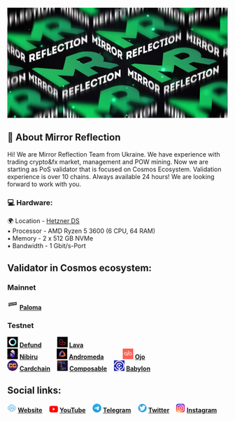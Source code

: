 ![banner](https://raw.githubusercontent.com/MirrorReflectionTeam/MirrorReflectionTeam/main/MR_banner.jpg)
## 🚀 About Mirror Reflection

Hi! We are Mirror Reflection Team from Ukraine. We have experience with trading crypto&fx market, management and POW mining. Now we are starting as PoS validator that is focused on Cosmos Ecosystem. Validation experience is over 10 chains. Always available 24 hours!
We are looking forward to work with you.

### :computer: Hardware:
:earth_africa: Location - [Hetzner DS](https://www.hetzner.com/dedicated-rootserver/ax41-nvme)  
:black_small_square: Processor - AMD Ryzen 5 3600 (6 CPU, 64 RAM)  
:black_small_square: Memory - 2 x 512 GB NVMe  
:black_small_square: Bandwidth - 1 Gbit/s-Port

## Validator in Cosmos ecosystem:

### Mainnet
<img src="https://raw.githubusercontent.com/MirrorReflectionTeam/cosmos_testnet_manuals/main/project_files/paloma.jpg" alt="Defund" width="24" height="24"> **[Paloma](https://paloma.explorers.guru/validator/palomavaloper13cfxrvldlpxdhn8mq9ydm3syyshddruzu9r86y)**

### Testnet 




<img src="https://raw.githubusercontent.com/MirrorReflectionTeam/cosmos_testnet_manuals/main/project_files/defund.jpg" alt="Defund" width="24" height="24"> **[Defund](https://defund.explorers.guru/validator/defundvaloper1v0emcp5u268etyz34x5wqdzzzuu33hsxycrgzr)** 
&nbsp;&nbsp;&nbsp;&nbsp;&nbsp;&nbsp;&nbsp;&nbsp;<img src="https://raw.githubusercontent.com/MirrorReflectionTeam/cosmos_testnet_manuals/main/project_files/lava.png" alt="Lava" width="24" height="24">  **[Lava](https://lava.explorers.guru/validator/lava@valoper1c9e9ntwz2g6sxe5g00z0vgxp9yfqkrfe8fgzua)** <br>
<img src="https://raw.githubusercontent.com/MirrorReflectionTeam/cosmos_testnet_manuals/main/project_files/nibiru.jpg" alt="Nibiru" width="24" height="24">  **[Nibiru](https://nibiru.explorers.guru/validator/nibivaloper1k8jxnyt7tzlg98z7aqv4ydu3e85557yug63z5s)**
&nbsp;&nbsp;&nbsp;&nbsp;&nbsp;&nbsp;&nbsp;&nbsp;&nbsp;&nbsp;<img src="https://raw.githubusercontent.com/MirrorReflectionTeam/cosmos_testnet_manuals/main/project_files/andromeda.jpg" alt="Andromeda" width="24" height="24">  **[Andromeda](https://andromeda.explorers.guru/validator/andrvaloper187qg8np6zngwpsdmguf3jxwdj5hdwmh7v7awce)**
&nbsp;&nbsp;&nbsp;&nbsp;&nbsp;&nbsp;&nbsp;&nbsp;&nbsp;&nbsp;<img src="https://raw.githubusercontent.com/MirrorReflectionTeam/cosmos_testnet_manuals/main/project_files/ojo.jpg" alt="Ojo" width="24" height="24">  **[Ojo](https://ojo.explorers.guru/validator/ojovaloper1vpax8d27h2evn5nsk089k0zc7ue72w80jmffkv)** <br>
<img src="https://raw.githubusercontent.com/MirrorReflectionTeam/cosmos_testnet_manuals/main/project_files/cardchain.png" alt="Cardchain" width="24" height="24">  **[Cardchain](https://crowdcontrol.exploreme.pro/validator/ccvaloper167dsxrc37q9puk85vpdcmfs7n7dg43q2g4xeeh)**
&nbsp;&nbsp;&nbsp;<img src="https://raw.githubusercontent.com/MirrorReflectionTeam/cosmos_testnet_manuals/main/project_files/composable.jpg" alt="Composable" width="24" height="24">  **[Composable](https://composable.exploreme.pro/validator/banksyvaloper1jmrrkgr0zhxuyz4h6gz46dscthq8hu3csjjq07)**
&nbsp;&nbsp;&nbsp;<img src="https://raw.githubusercontent.com/MirrorReflectionTeam/cosmos_testnet_manuals/main/project_files/babylon.png" alt="Babylon" width="24" height="24">  **[Babylon](https://babylon.explorers.guru/validator/bbnvaloper1t825vmpzj2s73kr4jhlh73g5cp7hq0j9r7upte)** 

## Social links:
<img src="https://github.com/MirrorReflectionTeam/MirrorReflectionTeam/blob/main/logos/web.png?raw=true" alt="Website" width="20" height="20"> **[Website](https://services.mirror-reflection.com/)**
&nbsp;&nbsp;&nbsp;<img src="https://github.com/MirrorReflectionTeam/MirrorReflectionTeam/blob/main/logos/youtube.png?raw=true" alt="Website" width="20" height="15"> **[YouTube](https://www.youtube.com/@mirrorreflection)**
&nbsp;&nbsp;&nbsp;<img src="https://github.com/MirrorReflectionTeam/MirrorReflectionTeam/blob/main/logos/tg.png?raw=true" alt="Website" width="20" height="20"> **[Telegram](https://t.me/MirrorReflectionFarming)**
&nbsp;&nbsp;&nbsp;<img src="https://github.com/MirrorReflectionTeam/MirrorReflectionTeam/blob/main/logos/twiter.png?raw=true" alt="Website" width="20" height="20"> **[Twitter](https://twitter.com/MirrorRefTeam)**
&nbsp;&nbsp;&nbsp;<img src="https://github.com/MirrorReflectionTeam/MirrorReflectionTeam/blob/main/logos/inst.png?raw=true" alt="Website" width="20" height="20"> **[Instagram](https://instagram.com/mirrorreflection.hub?igshid=YmMyMTA2M2Y=)** 

<img src="https://komarev.com/ghpvc/?username=your-github-MirrorReflectionTeam&style=flat-square&color=blue" alt=""/>
